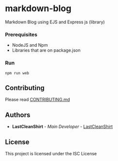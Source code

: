 # markdown-blog
Markdown Blog using EJS and Express js (library)

### Prerequisites
- NodeJS and Npm
- Libraries that are on package.json

### Run
```shell
npm run web
```

## Contributing
Please read [CONTRIBUTING.md](https://github.com/LastCleanShirt/markdown-blog/CONTRIBUTING.md)

## Authors
* **LastCleanShirt** - *Main Developer* - [LastCleanShirt](https://github.com/LastCleanShirt/)

## License
This project is licensed under the ISC License
